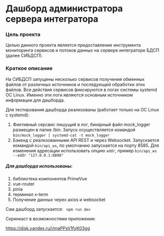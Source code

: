 # Дашборд администратора сервера интегратора

### Цель проекта

Целью данного проекта является предоставление инструмента мониторинга сервисов и потоков данных на сервере интеграторе БДСП (далее СИБДСП).

### Краткое описание

На СИБДСП запущены несколько сервисов получения обменных файлов от различных источников и последующей обработки этих файлов. Все действия сервисов фиксируются в логах системы systemd ОС Linux. Именно эти логи являются основным источником информации для дашборда.

Для тестирования дашборда реализованы (работает только на ОС Linux с systemd):

1. Фиктивный серсвис пишущий в лог, бинарный файл mock_logger размещен в папке /bin. Запуск осуществляется командой `bin/mock_logger | systemd-cat -t mock_logger`
2. Бэкенд с реализованными АPI REST и через Websocket. Запускается командой `bin/api_ws`, по умолчанию запускается на порту 8585. Для изменения адресации использовать опцию `addr`, пример `bin/api_ws --addr "127.0.0.1:8888"`

##### Для дашборда использованы:

1. библиотека компонентов PrimeVue
2. vue-router
3. pinia
4. терминал x-term
5. Получение данных черех axios и websocket

Сам дашборд запускается: ` npm run dev`

Скринкаст в возможностями приложения:

https://disk.yandex.ru/i/maPPsV1fyK03gg
